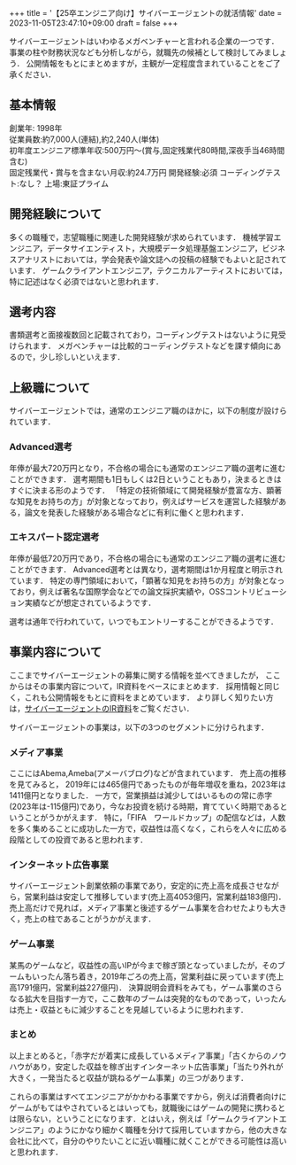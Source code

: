 +++
title = '【25卒エンジニア向け】サイバーエージェントの就活情報'
date = 2023-11-05T23:47:10+09:00
draft = false
+++

サイバーエージェントはいわゆるメガベンチャーと言われる企業の一つです．
事業の柱や財務状況なども分析しながら，就職先の候補として検討してみましょう．
公開情報をもとにまとめますが，主観が一定程度含まれていることをご了承ください．
## 基本情報
創業年: 1998年  
従業員数:約7,000人(連結),約2,240人(単体)  
初年度エンジニア標準年収:500万円～(賞与,固定残業代80時間,深夜手当46時間含む)  
固定残業代・賞与を含まない月収:約24.7万円
開発経験:必須
コーディングテスト:なし？
上場:東証プライム

## 開発経験について
多くの職種で，志望職種に関連した開発経験が求められています．
機械学習エンジニア，データサイエンティスト，大規模データ処理基盤エンジニア，ビジネスアナリストにおいては，学会発表や論文誌への投稿の経験でもよいと記されています．
ゲームクライアントエンジニア，テクニカルアーティストにおいては，特に記述はなく必須ではないと思われます．
## 選考内容
書類選考と面接複数回と記載されており，コーディングテストはないように見受けられます．
メガベンチャーは比較的コーディングテストなどを課す傾向にあるので，少し珍しいといえます．
## 上級職について
サイバーエージェントでは，通常のエンジニア職のほかに，以下の制度が設けられています．
### Advanced選考
年俸が最大720万円となり，不合格の場合にも通常のエンジニア職の選考に進むことができます．
選考期間も1日もしくは2日ということもあり，決まるときはすぐに決まる形のようです．
「特定の技術領域にて開発経験が豊富な方、顕著な知見をお持ちの方」が対象となっており，例えばサービスを運営した経験がある，論文を発表した経験がある場合などに有利に働くと思われます．
### エキスパート認定選考
年俸が最低720万円であり，不合格の場合にも通常のエンジニア職の選考に進むことができます．
Advanced選考とは異なり，選考期間は1か月程度と明示されています．
特定の専門領域において，「顕著な知見をお持ちの方」が対象となっており，例えば著名な国際学会などでの論文採択実績や，OSSコントリビューション実績などが想定されているようです．

選考は通年で行われていて，いつでもエントリーすることができるようです．

## 事業内容について
ここまでサイバーエージェントの募集に関する情報を並べてきましたが，
ここからはその事業内容について，IR資料をベースにまとめます．
採用情報と同じく，これも公開情報をもとに資料をまとめています．
より詳しく知りたい方は，[サイバーエージェントのIR資料](https://www.cyberagent.co.jp/ir/library/segment/)をご覧ください．


サイバーエージェントの事業は，以下の3つのセグメントに分けられます．
### メディア事業
ここにはAbema,Ameba(アメーバブログ)などが含まれています．
売上高の推移を見てみると，
2019年には465億円であったものが毎年増収を重ね，2023年は1411億円となりました．
一方で，営業損益は減少してはいるものの常に赤字(2023年は-115億円)であり，今なお投資を続ける時期，育てていく時期であるということがうかがえます．
特に，「FIFA　ワールドカップ」の配信などは，人数を多く集めることに成功した一方で，収益性は高くなく，これらを人々に広める段階としての投資であると思われます．

### インターネット広告事業
サイバーエージェント創業依頼の事業であり，安定的に売上高を成長させながら，営業利益は安定して推移しています(売上高4053億円，営業利益183億円)．
売上高だけで見れば，メディア事業と後述するゲーム事業を合わせたよりも大きく，売上の柱であることがうかがえます．

### ゲーム事業
某馬のゲームなど，収益性の高いIPが今まで稼ぎ頭となっていましたが，そのブームもいったん落ち着き，2019年ごろの売上高，営業利益に戻っています(売上高1791億円，営業利益227億円)．
決算説明会資料をみても，ゲーム事業のさらなる拡大を目指す一方で，ここ数年のブームは突発的なものであって，いったんは売上・収益ともに減少することを見越しているように思われます．

### まとめ
以上まとめると，「赤字だが着実に成長しているメディア事業」「古くからのノウハウがあり，安定した収益を稼ぎ出すインターネット広告事業」「当たり外れが大きく，一発当たると収益が跳ねるゲーム事業」の三つがあります．

これらの事業はすべてエンジニアがかかわる事業ですから，例えば消費者向けにゲームがもてはやされているとはいっても，就職後にはゲームの開発に携わるとは限らない，ということになります．とはいえ，例えば「ゲームクライアントエンジニア」のようにかなり細かく職種を分けて採用していますから，他の大きな会社に比べて，自分のやりたいことに近い職種に就くことができる可能性は高いと思われます．
